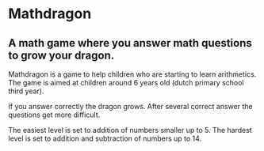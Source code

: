 # Mathdragon
## A math game where you answer math questions to grow your dragon.

Mathdragon is a game to help children who are starting to learn arithmetics. The game is aimed at children around 6 years old (dutch primary school third year). 

If you answer correctly the dragon grows. After several correct answer the questions get more difficult. 

The easiest level is set to addition of numbers smaller up to 5.
The hardest level is set to addition and subtraction of numbers up to 14. 

